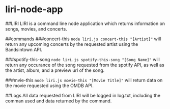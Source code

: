 # liri-node-app

##LIRI
LIRI is a command line node application which returns information on songs, movies, and concerts.

##commands
###concert-this
`node liri.js concert-this "[Artist]"` will return any upcoming concerts by the requested artist using the Bandsintown API.

###spotify-this-song
`node liri.js spotify-this-song "[Song Name]"` will return any occurance of the song requested from the spotify API, as well as the artist, album, and a preview url of the song.

###mvie-this
`node liri.js movie-this "[Movie Title]"` will return data on the movie requested using the OMDB API.

##Logs
All data requested from LIRI will be logged in log.txt, including the comman used and data returned by the command.
